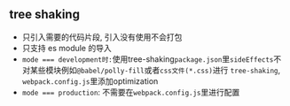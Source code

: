 ## tree shaking
+ 只引入需要的代码片段, 引入没有使用不会打包
+ 只支持 es module 的导入
+ `mode === development时:`使用tree-shaking`package.json`里`sideEffects`不对某些模块例如`@babel/polly-fill`或者`css文件(*.css)`进行 `tree-shaking`, `webpack.config.js`里添加optimization
+ `mode === production`: 不需要在`webpack.config.js`里进行配置